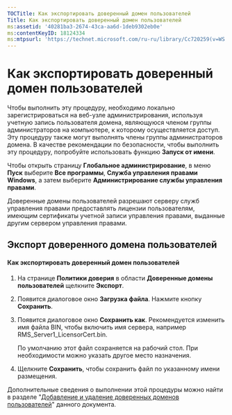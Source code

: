 ```yaml
---
TOCTitle: Как экспортировать доверенный домен пользователей
Title: Как экспортировать доверенный домен пользователей
ms:assetid: '40281ba3-2674-43ca-aa6d-1deb9302eb0e'
ms:contentKeyID: 18124334
ms:mtpsurl: 'https://technet.microsoft.com/ru-ru/library/Cc720259(v=WS.10)'
---
```


Как экспортировать доверенный домен пользователей
=================================================

Чтобы выполнить эту процедуру, необходимо локально зарегистрироваться на веб-узле администрирования, используя учетную запись пользователя домена, являющуюся членом группы администраторов на компьютере, к которому осуществляется доступ. Эту процедуру также могут выполнять члены группы администраторов домена. В качестве рекомендации по безопасности, чтобы выполнить эту процедуру, попробуйте использовать функцию **Запуск от имени**.

Чтобы открыть страницу **Глобальное администрирование**, в меню **Пуск** выберите **Все программы**, **Служба управления правами Windows**, а затем выберите **Администрирование службы управления правами**.

Доверенные домены пользователей разрешают серверу служб управления правами предоставлять лицензии пользователям, имеющим сертификаты учетной записи управления правами, выданные другим сервером управления правами.

Экспорт доверенного домена пользователей
----------------------------------------

#### Как экспортировать доверенный домен пользователей

1.  На странице **Политики доверия** в области **Доверенные домены пользователей** щелкните **Экспорт**.

2.  Появится диалоговое окно **Загрузка файла**. Нажмите кнопку **Сохранить**.

3.  Появится диалоговое окно **Сохранить как**. Рекомендуется изменить имя файла BIN, чтобы включить имя сервера, например RMS\_Server1\_LicensorCert.bin.

    По умолчанию этот файл сохраняется на рабочий стол. При необходимости можно указать другое место назначения.

4.  Щелкните **Сохранить**, чтобы сохранить файл по указанному имени размещения.

Дополнительные сведения о выполнении этой процедуры можно найти в разделе "[Добавление и удаление доверенных доменов пользователей](https://technet.microsoft.com/7c440b15-01c4-49f1-b43c-00f67f3388c1)" данного документа.
